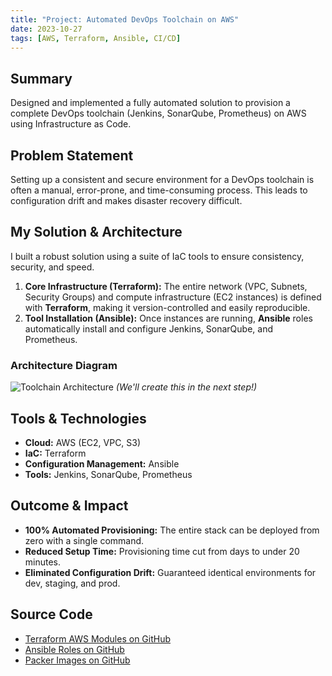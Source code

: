 ```yaml
---
title: "Project: Automated DevOps Toolchain on AWS"
date: 2023-10-27
tags: [AWS, Terraform, Ansible, CI/CD]
---
```


## Summary
Designed and implemented a fully automated solution to provision a complete DevOps toolchain (Jenkins, SonarQube, Prometheus) on AWS using Infrastructure as Code.

## Problem Statement
Setting up a consistent and secure environment for a DevOps toolchain is often a manual, error-prone, and time-consuming process. This leads to configuration drift and makes disaster recovery difficult.

## My Solution & Architecture
I built a robust solution using a suite of IaC tools to ensure consistency, security, and speed.

1.  **Core Infrastructure (Terraform):** The entire network (VPC, Subnets, Security Groups) and compute infrastructure (EC2 instances) is defined with **Terraform**, making it version-controlled and easily reproducible.
2.  **Tool Installation (Ansible):** Once instances are running, **Ansible** roles automatically install and configure Jenkins, SonarQube, and Prometheus.

### Architecture Diagram
![Toolchain Architecture](https://link-to-your-diagram-image.com/diagram.png)
*(We'll create this in the next step!)*

## Tools & Technologies
*   **Cloud:** AWS (EC2, VPC, S3)
*   **IaC:** Terraform
*   **Configuration Management:** Ansible
*   **Tools:** Jenkins, SonarQube, Prometheus

## Outcome & Impact
*   **100% Automated Provisioning:** The entire stack can be deployed from zero with a single command.
*   **Reduced Setup Time:** Provisioning time cut from days to under 20 minutes.
*   **Eliminated Configuration Drift:** Guaranteed identical environments for dev, staging, and prod.

## Source Code
*   [Terraform AWS Modules on GitHub](https://github.com/waruimoojin/terraform-aws-modules)
*   [Ansible Roles on GitHub](https://github.com/waruimoojin/ansible-roles)
*   [Packer Images on GitHub](https://github.com/waruimoojin/packer-images)
